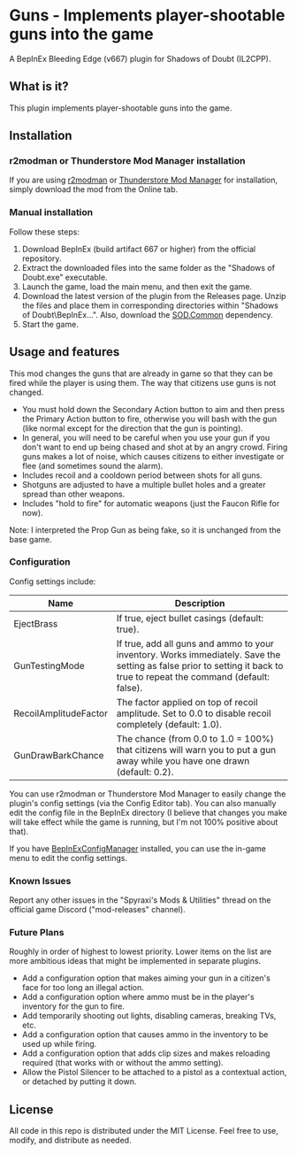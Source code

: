 # Guns - Implements player-shootable guns into the game

A BepInEx Bleeding Edge (v667) plugin for Shadows of Doubt (IL2CPP).

## What is it?

This plugin implements player-shootable guns into the game.

## Installation

### r2modman or Thunderstore Mod Manager installation

If you are using [r2modman](https://thunderstore.io/c/shadows-of-doubt/p/ebkr/r2modman/) or [Thunderstore Mod Manager](https://www.overwolf.com/oneapp/Thunderstore-Thunderstore_Mod_Manager) for installation, simply download the mod from the Online tab.

### Manual installation

Follow these steps:

1. Download BepInEx (build artifact 667 or higher) from the official repository.
2. Extract the downloaded files into the same folder as the "Shadows of Doubt.exe" executable.
3. Launch the game, load the main menu, and then exit the game.
4. Download the latest version of the plugin from the Releases page. Unzip the files and place them in corresponding directories within "Shadows of Doubt\BepInEx...". Also, download the [SOD.Common](https://thunderstore.io/c/shadows-of-doubt/p/Venomaus/SODCommon/) dependency.
5. Start the game.

## Usage and features

This mod changes the guns that are already in game so that they can be fired while the player is using them. The way that citizens use guns is not changed.

- You must hold down the Secondary Action button to aim and then press the Primary Action button to fire, otherwise you will bash with the gun (like normal except for the direction that the gun is pointing).
- In general, you will need to be careful when you use your gun if you don't want to end up being chased and shot at by an angry crowd. Firing guns makes a lot of noise, which causes citizens to either investigate or flee (and sometimes sound the alarm).
- Includes recoil and a cooldown period between shots for all guns.
- Shotguns are adjusted to have a multiple bullet holes and a greater spread than other weapons.
- Includes "hold to fire" for automatic weapons (just the Faucon Rifle for now).

Note: I interpreted the Prop Gun as being fake, so it is unchanged from the base game.

### Configuration

Config settings include:

| Name | Description |
|------|-------------|
| EjectBrass | If true, eject bullet casings (default: true). |
| GunTestingMode | If true, add all guns and ammo to your inventory. Works immediately. Save the setting as false prior to setting it back to true to repeat the command (default: false). |
| RecoilAmplitudeFactor | The factor applied on top of recoil amplitude. Set to 0.0 to disable recoil completely (default: 1.0). |
| GunDrawBarkChance | The chance (from 0.0 to 1.0 = 100%) that citizens will warn you to put a gun away while you have one drawn (default: 0.2). |

You can use r2modman or Thunderstore Mod Manager to easily change the plugin's config settings (via the Config Editor tab). You can also manually edit the config file in the BepInEx directory (I believe that changes you make will take effect while the game is running, but I'm not 100% positive about that).

If you have [BepInExConfigManager](https://thunderstore.io/c/shadows-of-doubt/p/TeamSpyraxi/BepInExConfigManager/) installed, you can use the in-game menu to edit the config settings.

### Known Issues

Report any other issues in the "Spyraxi's Mods & Utilities" thread on the official game Discord ("mod-releases" channel).

### Future Plans

Roughly in order of highest to lowest priority. Lower items on the list are more ambitious ideas that might be implemented in separate plugins.

- Add a configuration option that makes aiming your gun in a citizen's face for too long an illegal action.
- Add a configuration option where ammo must be in the player's inventory for the gun to fire.
- Add temporarily shooting out lights, disabling cameras, breaking TVs, etc.
- Add a configuration option that causes ammo in the inventory to be used up while firing.
- Add a configuration option that adds clip sizes and makes reloading required (that works with or without the ammo setting).
- Allow the Pistol Silencer to be attached to a pistol as a contextual action, or detached by putting it down.

## License

All code in this repo is distributed under the MIT License. Feel free to use, modify, and distribute as needed.
